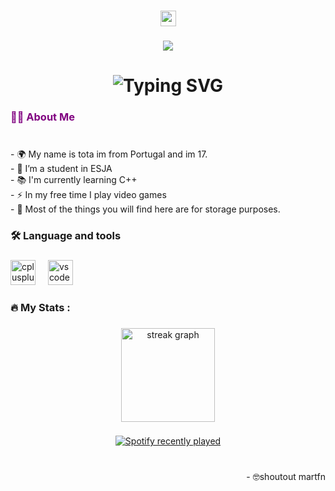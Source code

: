 
###


<div align="center">
  <a href="https://www.youtube.com/@warkuss51/featured" target="_blank">
    <img src="https://img.shields.io/static/v1?message=Youtube&logo=youtube&label=&color=FF0000&logoColor=white&labelColor=&style=flat" height="25" alt="youtube logo"  />
  </a>
</div>


###

<div align="center" dir="auto">
  <img src="https://visitor-badge.laobi.icu/badge?page_id=tota.tota&right_color=purple"  />
</div>


###
<div align="center">
<h1  href="https://git.io/typing-svg"><img src="https://readme-typing-svg.demolab.com?font=Fira+Code&pause=1000&color=AC19C8&width=435&lines=Hey+guys%2C+welcome+to+my+github!%F0%9F%91%8B" alt="Typing SVG" /> </h1>
</div>


<h3 align="left" style="color:purple;">👩‍💻  About Me </h3>

###

<p align="left"> <br> - 🌍 My name is tota im from Portugal and im 17.<br>- 🔭 I’m a student in ESJA <br>- 📚 I'm currently learning C++<br>- ⚡ In my free time I play video games<br>- 📁 Most of the things you will find here are for storage purposes. </p>

###

<h3 align="left">🛠 Language and tools</h3>

###

<div align="left">
  <img src="https://cdn.jsdelivr.net/gh/devicons/devicon/icons/cplusplus/cplusplus-original.svg" height="40" alt="cplusplus logo"  />
  <img width="12" />
  <img src="https://cdn.jsdelivr.net/gh/devicons/devicon/icons/vscode/vscode-original.svg" height="40" alt="vscode logo"  />
</div>

###

<h3 align="left">🔥   My Stats :</h3>

###

<div align="center">
  <img src="https://streak-stats.demolab.com?user=warkuss&locale=en&mode=daily&theme=midnight-purple&hide_border=false&border_radius=5&order=3" height="150" alt="streak graph"  />
</div>

###
<div align="center">
  <a href="https://open.spotify.com/user/lemarcotes">
    <img src="https://spotify-recently-played-readme.vercel.app/api?count=5&unique=true" alt="Spotify recently played"  />
  </a>
</div>

###
<p align="right" size="-10"> <br> - 🤓shoutout martfn</p>
